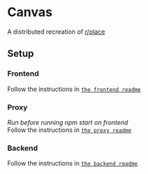 # Canvas

A distributed recreation of [r/place](https://en.wikipedia.org/wiki/R/place)

## Setup

### Frontend
Follow the instructions in [`the frontend readme`](frontend/README.md)

### Proxy
*Run before running npm start on frontend*<br>
Follow the instructions in [`the proxy readme`](proxy/README.md)

### Backend
Follow the instructions in [`the backend readme`](backend/README.md)
